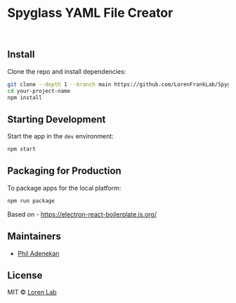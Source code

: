 # Spyglass YAML File Creator


<br>


## Install

Clone the repo and install dependencies:

```bash
git clone --depth 1 --branch main https://github.com/LorenFrankLab/Spyglass-yaml-creator.git your-project-name
cd your-project-name
npm install
```



## Starting Development

Start the app in the `dev` environment:

```bash
npm start
```

## Packaging for Production

To package apps for the local platform:

```bash
npm run package
```

Based on - https://electron-react-boilerplate.js.org/

## Maintainers

- [Phil Adenekan](https://github.com/zoldello)

## License

MIT © [Loren Lab](https://github.com/LorenFrankLab)
